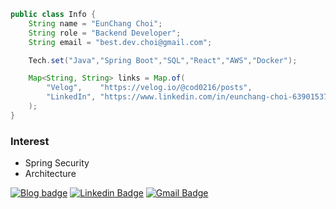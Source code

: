 
```java
public class Info {
    String name = "EunChang Choi";
    String role = "Backend Developer";
    String email = "best.dev.choi@gmail.com";

    Tech.set("Java","Spring Boot","SQL","React","AWS","Docker");

    Map<String, String> links = Map.of(
        "Velog",    "https://velog.io/@cod0216/posts",
        "LinkedIn", "https://www.linkedin.com/in/eunchang-choi-639015379/"
    );
}
```

### Interest
- Spring Security
- Architecture


[![Blog badge](https://img.shields.io/badge/Velog-555263?style=flat&logoColor=white)](https://velog.io/@cod0216/posts)
[![Linkedin Badge](https://img.shields.io/badge/-LinkedIn-blue?style=flat-square&logo=Linkedin&logoColor=white&link=https://www.linkedin.com/in/eunchang-choi-639015379/)](https://www.linkedin.com/in/eunchang-choi-639015379/)
[![Gmail Badge](https://img.shields.io/badge/-Gmail-d14836?style=flat-square&logo=Gmail&logoColor=white&link=mailto:best.dev.choi@gmail.com)](mailto:best.dev.choi@gmail.com)
